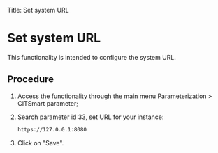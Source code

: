 Title: Set system URL  
# Set system URL  

This functionality is intended to configure the system URL.  

## Procedure  

1. Access the functionality through the main menu Parameterization > CITSmart parameter;  
2. Search parameter id 33, set URL for your instance:
    ``` sh
    https://127.0.0.1:8080
	```

3. Click on "Save".
